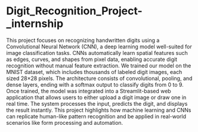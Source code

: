 # Digit_Recognition_Project-_internship
This project focuses on recognizing handwritten digits using a Convolutional Neural Network (CNN), a deep learning model well-suited for image classification tasks. CNNs automatically learn spatial features such as edges, curves, and shapes from pixel data, enabling accurate digit recognition without manual feature extraction. We trained our model on the MNIST dataset, which includes thousands of labeled digit images, each sized 28×28 pixels. The architecture consists of convolutional, pooling, and dense layers, ending with a softmax output to classify digits from 0 to 9. Once trained, the model was integrated into a Streamlit-based web application that allows users to either upload a digit image or draw one in real time. The system processes the input, predicts the digit, and displays the result instantly. This project highlights how machine learning and CNNs can replicate human-like pattern recognition and be applied in real-world scenarios like form processing and automation.
